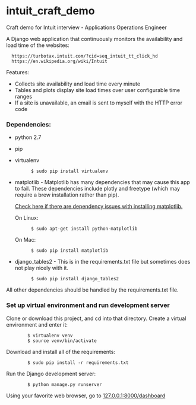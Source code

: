 # intuit_craft_demo
Craft demo for Intuit interview - Applications Operations Engineer

A Django web application that continuously monitors the availability and load time of the websites:

      https://turbotax.intuit.com/?cid=seq_intuit_tt_click_hd
      https://en.wikipedia.org/wiki/Intuit

Features:
- Collects site availability and load time every minute
- Tables and plots display site load times over user configurable time ranges
- If a site is unavailable, an email is sent to myself with the HTTP error code


### Dependencies:

- python 2.7

- pip

- virtualenv

            $ sudo pip install virtualenv

- matplotlib - Matplotlib has many dependencies that may cause this app to fail.  These dependencies include
    plotly and freetype (which may require a brew installation rather than pip).

    [Check here if there are dependency issues with installing matplotlib.](http://matplotlib.org/1.5.1/users/installing.html#required-dependencies)

    On Linux:

            $ sudo apt-get install python-matplotlib

    On Mac:

            $ sudo pip install matplotlib

- django_tables2 - This is in the requirements.txt file but sometimes does not play nicely with it.

            $ sudo pip install django_tables2



All other dependencies should be handled by the requirements.txt file.

### Set up virtual environment and run development server

Clone or download this project, and cd into that directory.  Create a virtual environment and enter it:

            $ virtualenv venv
            $ source venv/bin/activate

Download and install all of the requirements:

            $ sudo pip install -r requirements.txt

Run the Django development server:

            $ python manage.py runserver

Using your favorite web browser, go to [127.0.0.1:8000/dashboard](http://127.0.0.1:8000/dashboard)
